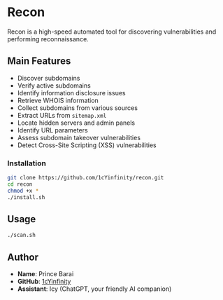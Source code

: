 # Recon

Recon is a high-speed automated tool for discovering vulnerabilities and performing reconnaissance.

## Main Features
- Discover subdomains
- Verify active subdomains
- Identify information disclosure issues
- Retrieve WHOIS information
- Collect subdomains from various sources
- Extract URLs from `sitemap.xml`
- Locate hidden servers and admin panels
- Identify URL parameters
- Assess subdomain takeover vulnerabilities
- Detect Cross-Site Scripting (XSS) vulnerabilities

### Installation
```bash
git clone https://github.com/1cYinfinity/recon.git
cd recon
chmod +x *
./install.sh
```

## Usage
```bash
./scan.sh
```

## Author
- **Name**: Prince Barai
- **GitHub**: [1cYinfinity](https://github.com/1cYinfinity)
- **Assistant**: Icy (ChatGPT, your friendly AI companion)

